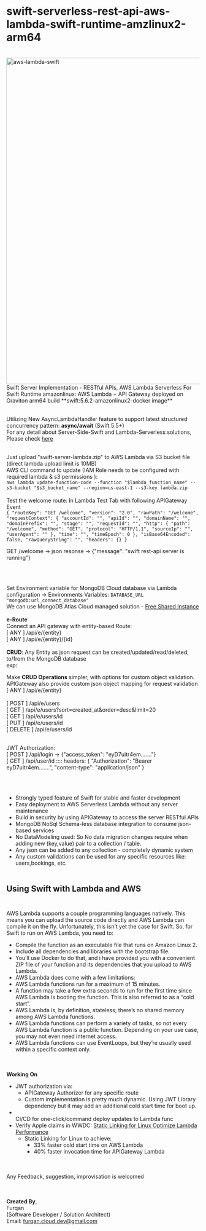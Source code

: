 # swift-serverless-rest-api-aws-lambda-swift-runtime-amzlinux2-arm64
</BR>
<img width="850" alt="aws-lambda-swift " src="https://user-images.githubusercontent.com/102517671/180840050-becf4230-6b32-4be3-ae84-d8b88c1887c8.png">

</BR>
Swift Server Implementation - RESTful APIs, AWS Lambda Serverless For Swift Runtime amazonlinux: AWS Lambda + API Gateway deployed on Graviton arm64 build **swift:5.6.2-amazonlinux2-docker image** </BR></BR>

Utilizing New AsyncLambdaHandler feature to support latest structured concurrency pattern: **async/await**  (Swift 5.5+) 
</BR>
For any detail about Server-Side-Swift and Lambda-Serverless solutions, Please check [here](https://docs.google.com/document/d/1GlGv0avpbpE6lqJbpxz5iHgaiPMC5E543rYGg5Ionbw/edit?usp=sharing)  </BR></BR>

Just upload "swift-server-lambda.zip" to AWS Lambda via S3 bucket file (direct lambda upload limit is 10MB) </BR>
AWS CLI command to update (IAM Role needs to be configured with required lambda & s3 permissions ): </BR>
`aws lambda update-function-code --function "$lambda_function_name" --s3-bucket "$s3_bucket_name" --region=us-east-1 --s3-key lambda.zip`   
</BR>
Test the welcome route: In Lambda Test Tab with following APIGateway Event</BR>
`{
  "routeKey": "GET /welcome",
  "version": "2.0",
  "rawPath": "/welcome",
  "requestContext": {
    "accountId": "",
    "apiId": "",
    "domainName": "",
    "domainPrefix": "",
    "stage": "",
    "requestId": "",
    "http": {
      "path": "/welcome",
      "method": "GET",
      "protocol": "HTTP/1.1",
      "sourceIp": "",
      "userAgent": ""
    },
    "time": "",
    "timeEpoch": 0
  },
  "isBase64Encoded": false,
  "rawQueryString": "",
  "headers": {}
}`

GET /welcome -> json resonse -> {"message": "swift rest-api server is running"}

</BR></BR>

Set Environment variable for MongoDB Cloud database via Lambda configuration -> Environments Variables: `DATABASE_URL "mongodb:url_connect_database"` </BR>
We can use MongoDB Atlas Cloud managed solution - [Free Shared Instance](https://www.mongodb.com/blog/post/free-your-genius-on-mongodb-atlas-free-tier)
</BR></BR>
**e-Route** </BR>
Connect an API gateway with entity-based Route: </BR>
[ ANY ] /api/e/{entity} </BR>
[ ANY ] /api/e/{entity}/{id} </BR>
</BR>
**CRUD**: Any Entity as json request can be created/updated/read/deleted,  to/from the MongoDB database </BR>
exp: </BR>

Make **CRUD Operations** simpler, with options for custom object validation. APIGateway also provide custom json object mapping for request validation</BR>
[ ANY ]  /api/e/{entity}
</BR></BR>
[ POST ]  /api/e/users </BR>
[ GET ] /api/e/users?sort=created_at&order=desc&limit=20 </BR>
[ GET ] /api/e/users/id </BR>
[ PUT ] /api/e/users/id </BR>
[ DELETE ] /api/e/users/id </BR></BR>

JWT Authorization: </BR>
[ POST ]  /api/login  -> {"access_token": "eyD7uitr4em......."} </BR>
[ GET ]   /api/user/id  :::: headers:  { "Authorization": "Bearer eyD7uitr4em.......", "content-type": "application/json" }

</BR> </BR>

- Strongly typed feature of Swift for stable and faster development </BR>
- Easy deployment to AWS Serverless Lambda without any server maintenance </BR>
- Build in security by using APIGateway to access the server RESTful APIs </BR>
- MongoDB NoSql Schema-less database integration to consume json-based services </BR>
- No DataModeling used: So No data migration changes require when adding new (key,value) pair to a collection / table. </BR>
- Any json can be added to any collection - completely dynamic system </BR>
- Any custom validations can be used for any specific resources like: users,bookings,  etc. </BR></BR>



## Using Swift with Lambda and AWS </BR></BR>
AWS Lambda supports a couple programming languages natively. This means you can upload the source code directly and AWS Lambda can compile it on the fly. Unfortunately, this isn’t yet the case for Swift. So, for Swift to run on AWS Lambda, you need to: </BR>
- Compile the function as an executable file that runs on Amazon Linux 2. </BR>
- Include all dependencies and libraries with the bootstrap file. </BR>
- You’ll use Docker to do that, and i have provided you with a convenient ZIP file of your function and its dependencies that you upload to AWS Lambda. </BR>
- AWS Lambda does come with a few limitations: </BR>
- AWS Lambda functions run for a maximum of 15 minutes. </BR>
- A function may take a few extra seconds to run for the first time since AWS Lambda is booting the function. This is also referred to as a “cold start”. </BR>
- AWS Lambda is, by definition, stateless; there’s no shared memory among AWS Lambda functions. </BR>
- AWS Lambda functions can perform a variety of tasks, so not every AWS Lambda function is a public function. Depending on your use case, you may not even need internet access. </BR>
- AWS Lambda functions can use EventLoops, but they’re usually used within a specific context only. </BR></BR>



</BR> **Working On** </BR>
- JWT authorization via:
  - APIGateway Authorizer for any specific route
  - Custom implementation is pretty much dynamic. Using JWT Library dependency but it may add an additional cold start time for boot up.
- </BR> CI/CD for one-click/command deploy updates to Lambda func 
- Verify Apple claims in WWDC: [Static Linking for Linux Optimize Lambda Performance](https://www.linkedin.com/posts/muhammad-furqan-121b691a_swiftonserver-swift-server-activity-6954367874148749312-JBrD?utm_source=linkedin_share&utm_medium=member_desktop_web)
  - Static Linking for Linux to achieve: </BR>
    - 33% faster cold start time on AWS Lambda </BR>
    - 40% faster invocation time for APIGateway Lambda</BR></BR>



</BR>Any Feedback, suggestion, improvisation is welcomed</BR>

</BR></BR>
**Created By**, </BR>
Furqan </BR>
(Software Developer / Solution Architect) </BR>
Email: furqan.cloud.dev@gmail.com </BR></BR>


